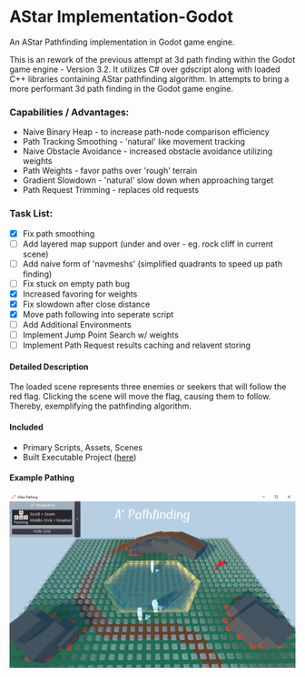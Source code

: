 # AStar Implementation-Godot #
An AStar Pathfinding implementation in Godot game engine.

This is an rework of the previous attempt at 3d path finding within the Godot game engine - Version 3.2. 
It utilizes C# over gdscript along with loaded C++ libraries containing AStar pathfinding algorithm. In attempts
to bring a more performant 3d path finding in the Godot game engine.

### Capabilities / Advantages: ###
* Naive Binary Heap - to increase path-node comparison efficiency
* Path Tracking Smoothing - 'natural' like movement tracking
* Naive Obstacle Avoidance - increased obstacle avoidance utilizing weights
* Path Weights - favor paths over 'rough' terrain
* Gradient Slowdown - 'natural' slow down when approaching target
* Path Request Trimming - replaces old requests

### Task List: ###
- [x] Fix path smoothing
- [ ] Add layered map support (under and over - eg. rock cliff in current scene)
- [ ] Add naive form of 'navmeshs' (simplified quadrants to speed up path finding)
- [ ] Fix stuck on empty path bug
- [x] Increased favoring for weights
- [x] Fix slowdown after close distance
- [x] Move path following into seperate script
- [ ] Add Additional Environments
- [ ] Implement Jump Point Search w/ weights
- [ ] Implement Path Request results caching and relavent storing

#### Detailed Description ####
The loaded scene represents three enemies or seekers that will follow the red flag.
Clicking the scene will move the flag, causing them to follow. Thereby, exemplifying
the pathfinding algorithm.

#### Included ####
* Primary Scripts, Assets, Scenes
* Built Executable Project ([here](/_Build/Build_1.0/))


#### Example Pathing ####
![alt text](/Pathing_Example.png)
